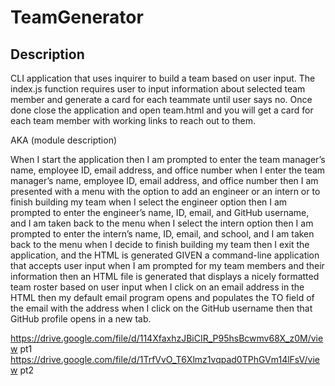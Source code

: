 # TeamGenerator

## Description
CLI application that uses inquirer to build a team based on user input. The index.js function requires user to input information about selected team member and generate a card for each teammate until user says no. Once done close the application and open team.html and you will get a card for each team member with working links to reach out to them. 

AKA (module description)

When I start the application then I am prompted to enter the team manager’s name, employee ID, email address, and office number when I enter the team manager’s name, employee ID, email address, and office number then I am presented with a menu with the option to add an engineer or an intern or to finish building my team when I select the engineer option then I am prompted to enter the engineer’s name, ID, email, and GitHub username, and I am taken back to the menu when I select the intern option then I am prompted to enter the intern’s name, ID, email, and school, and I am taken back to the menu when I decide to finish building my team then I exit the application, and the HTML is generated
GIVEN a command-line application that accepts user input when I am prompted for my team members and their information then an HTML file is generated that displays a nicely formatted team roster based on user input when I click on an email address in the HTML then my default email program opens and populates the TO field of the email with the address when I click on the GitHub username then that GitHub profile opens in a new tab.

https://drive.google.com/file/d/114XfaxhzJBiCIR_P95hsBcwmv68X_z0M/view pt1 
https://drive.google.com/file/d/1TrfVvO_T6Xlmz1vqpad0TPhGVm14lFsV/view pt2